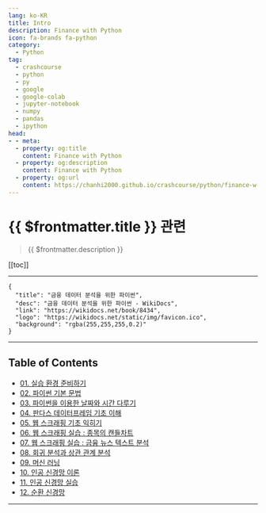 ```yaml
---
lang: ko-KR
title: Intro
description: Finance with Python
icon: fa-brands fa-python
category:
  - Python
tag: 
  - crashcourse
  - python
  - py
  - google
  - google-colab
  - jupyter-notebook
  - numpy
  - pandas
  - ipython
head:
- - meta:
  - property: og:title
    content: Finance with Python
  - property: og:description
    content: Finance with Python
  - property: og:url
    content: https://chanhi2000.github.io/crashcourse/python/finance-w-python.html
---
```


# {{ $frontmatter.title }} 관련

> {{ $frontmatter.description }}

[[toc]]

---

```component VPCard
{
  "title": "금융 데이터 분석을 위한 파이썬",
  "desc": "금융 데이터 분석을 위한 파이썬 - WikiDocs",
  "link": "https://wikidocs.net/book/8434",
  "logo": "https://wikidocs.net/static/img/favicon.ico",
  "background": "rgba(255,255,255,0.2)"
}
```

---

## Table of Contents


- [01. 실습 환경 준비하기](01.md)
- [02. 파이썬 기본 문법](02.md)
- [03. 파이썬을 이용한 날짜와 시간 다루기](03.md)
- [04. 판다스 데이터프레임 기초 이해](04.md)
- [05. 웹 스크래핑 기초 익히기](05.md)
- [06. 웹 스크래핑 실습 : 종목의 캔들차트](06.md)
- [07. 웹 스크래핑 실습 : 금융 뉴스 텍스트 분석](07.md)
- [08. 회귀 분석과 상관 관계 분석](08.md)
- [09. 머신 러닝](09.md)
- [10. 인공 신경망 이론](10.md)
- [11. 인공 신경망 실습](11.md)
- [12. 순환 신경망](12.md)

---

<TagLinks />